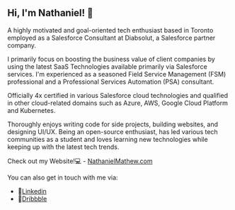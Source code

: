 ## Hi, I'm Nathaniel! 👋

A highly motivated and goal-oriented tech enthusiast based in Toronto employed as a Salesforce Consultant at Diabsolut, a Salesforce partner company. 

I primarily focus on boosting the business value of client companies by using the latest SaaS Technologies available primarily via Salesforce services. I'm experienced as a seasoned Field Service Management (FSM) professional and a Professional Services Automation (PSA) consultant. 

Officially 4x certified in various Salesforce cloud technologies and qualified in other cloud-related domains such as Azure, AWS, Google Cloud Platform and Kubernetes.

Thoroughly enjoys writing code for side projects, building websites, and designing UI/UX. Being an open-source enthusiast, has led various tech communities as a student and loves learning new technologies while keeping up with the latest tech trends. 

Check out my Website!💻 - [NathanielMathew.com](https://nathanielmathew.com) 

You can also get in touch with me via:
- 💼[Linkedin](https://www.linkedin.com/in/nathanielmathew/)
- 🎨[Dribbble](https://dribbble.com/nathanielmathew)
